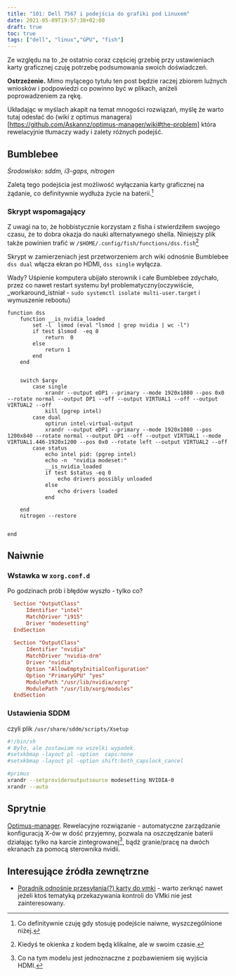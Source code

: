 ```yaml
---
title: "101: Dell 7567 i podejścia do grafiki pod Linuxem"
date: 2021-05-09T19:57:38+02:00
draft: true
toc: true
tags: ["dell", "linux","GPU", "fish"]
---
```


Ze względu na to ,że ostatnio coraz częściej grzebię przy ustawieniach karty graficznej czuję potrzebę podsumowania swoich doświadczeń.

**Ostrzeżenie.** Mimo mylącego tytułu ten post będzie raczej zbiorem luźnych wniosków i podpowiedzi co powinno być w plikach, aniżeli poprowadzeniem  za rękę.

Układając w myślach akapit na temat mnogości rozwiązań, myślę że warto tutaj odesłać do (wiki z optimus managera)[https://github.com/Askannz/optimus-manager/wiki#the-problem] która rewelacyjnie tłumaczy wady i zalety różnych podejść. 

## Bumblebee

*Środowisko: sddm, i3-gaps, nitrogen*

Zaletą tego podejścia jest możliwość wyłączania karty graficznej na żądanie, co definitywnie wydłuża życie na baterii.[^bateria]

[^bateria]: Co definitywnie czuję gdy stosuję podejście naiwne, wyszczególnione niżej.



### Skrypt wspomagający

Z uwagi na to, że hobbistycznie  korzystam z fisha i stwierdziłem swojego czasu, że to dobra okazja do nauki alternatywnego shella. Niniejszy plik także powinien trafić w `/$HOME/.config/fish/functions/dss.fish`[^kod]

Skrypt w zamierzeniach jest przetworzeniem arch wiki odnośnie Bumblebee `dss dual` włącza ekran po HDMI, `dss single` wyłącza.

Wady? Uśpienie komputera ubijało sterownik i całe Bumblebee zdychało, przez co nawet restart systemu był problematyczny(oczywiście, _workaround_istniał - `sudo systemctl isolate multi-user.target` i wymuszenie rebootu)

[^kod]: Kiedyś te okienka z kodem będą klikalne, ale w swoim czasie.



```fish
function dss 
    function __is_nvidia_loaded
        set -l  lsmod (eval "lsmod | grep nvidia | wc -l")
        if test $lsmod  -eq 0
            return  0
        else
            return 1
        end
    end


    switch $argv
        case single
            xrandr --output eDP1 --primary --mode 1920x1080 --pos 0x0 --rotate normal --output DP1 --off --output VIRTUAL1 --off --output VIRTUAL2 --off
            kill (pgrep intel)
        case dual
            optirun intel-virtual-output
            xrandr --output eDP1 --primary --mode 1920x1080 --pos 1200x840 --rotate normal --output DP1 --off --output VIRTUAL1 --mode VIRTUAL1.446-1920x1200 --pos 0x0 --rotate left --output VIRTUAL2 --off
        case status
            echo intel pid: (pgrep intel)
            echo -n  "nvidia modeset:" 
            __is_nvidia_loaded
            if test $status -eq 0
                echo drivers possibly unloaded
            else
                echo drivers loaded
            end

    end
    nitrogen --restore


end

```

## Naiwnie

### Wstawka w `xorg.conf.d`

Po godzinach prób i błędów wyszło - tylko co?

```conf
  Section "OutputClass"                                                     
      Identifier "intel"                                                    
      MatchDriver "i915"                                                    
      Driver "modesetting"                                                  
  EndSection                                                                                           
                                                                            
  Section "OutputClass"                                                    
      Identifier "nvidia"                                                  
      MatchDriver "nvidia-drm"                                              
      Driver "nvidia"                                                       
      Option "AllowEmptyInitialConfiguration"                              
      Option "PrimaryGPU" "yes"                                             
      ModulePath "/usr/lib/nvidia/xorg"                                    
      ModulePath "/usr/lib/xorg/modules"                                                        
  EndSection       
```

### Ustawienia SDDM

czyli plik `/usr/share/sddm/scripts/Xsetup`

```bash
#!/bin/sh
# Było, ale zostawiam na wszelki wypadek.
#setxkbmap -layout pl -option  caps:none
#setxkbmap -layout pl -option shift:both_capslock_cancel

#primus
xrandr --setprovideroutputsource modesetting NVIDIA-0
xrandr --auto
```

## Sprytnie

[Optimus-manager](https://github.com/Askannz/optimus-manager). Rewelacyjne rozwiązanie - automatyczne zarządzanie konfiguracją X-ów w dość przyjemny, pozwala na oszczędzanie baterii działając tylko na karcie zintegrowanej[^znt], bądź granie/pracę na dwóch ekranach za pomocą sterownika nvidii.

[^znt]: Co na tym modelu jest jednoznaczne z pozbawieniem się wyjścia HDMI.



## Interesujące źródła zewnętrzne

- [Poradnik odnośnie przesyłania(?) karty do vmki](https://gist.github.com/Misairu-G/616f7b2756c488148b7309addc940b28) - warto zerknąć nawet jeżeli ktoś tematyką przekazywania kontroli do VMki nie jest zainteresowany.

